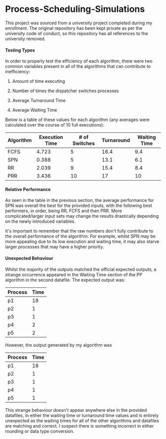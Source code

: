 # Process-Scheduling-Simulations
This project was sourced from a university project completed during my enrollment. The original repository has been kept private as per the university code of conduct, so this repository has all references to the university removed.

#### Testing Types

In order to properly test the efficiency of each algorithm, there were two common variables present in all of the algorithms that can contribute to inefficiency:

1. Amount of time executing

2. Number of times the dispatcher switches processes

3. Average Turnaround Time

4. Average Waiting Time

Below is a table of these values for each algorithm (any averages were calculated over the course of 10 full executions):

| Algorithm | Execution Time | # of Switches | Turnaround | Waiting Time |
| --------- | -------------- | ------------- | ---------- | ------------ |
| FCFS      | 4.723          | 5             | 16.4       | 9.4          |
| SPN       | 0.388          | 5             | 13.1       | 6.1          |
| RR        | 2.039          | 9             | 15.4       | 8.4          |
| PRR       | 3.436          | 10            | 17         | 10           |

#### Relative Performance

As seen in the table in the previous section, the average performance for SPN was overall the best for the provided inputs, with the following best performers, in order, being RR, FCFS and then PRR. More complicated/larger input sets may change the results drastically depending on the newly introduced variables.

It's important to remember that the raw numbers don't fully contribute to the overall performance of the algorithm. For example, whilst SPN may be more appealing due to its low execution and waiting time, it may also starve larger processes that may have a higher priority.

#### Unexpected Behaviour

Whilst the majority of the outputs matched the official expected outputs, a strange occurrence appeared in the Waiting Time section of the PP algorithm in the second datafile. The expected output was:

| Process | Time |
| ------- | ---- |
| p1      | 18   |
| p2      | 1    |
| p3      | 1    |
| p4      | 2    |
| p5      | 2    |

However, the output generated by my algorithm was

| Process | Time |
| ------- | ---- |
| p1      | 18   |
| p2      | 1    |
| p3      | 1    |
| p4      | 1    |
| p5      | 1    |

This strange behaviour doesn't appear anywhere else in the provided datafiles, in either the waiting time or turnaround time values and is entirely unexpected as the waiting times for all of the other algorithms and datafiles are matching and correct. I suspect there is something incorrect in either rounding or data type conversion.
